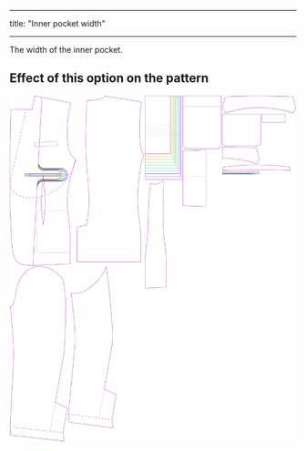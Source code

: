 ***

title: "Inner pocket width"

***

The width of the inner pocket.

## Effect of this option on the pattern

![This image shows the effect of this option by superimposing several variants that have a different value for this option](jaeger_innerpocketwidth_sample.svg "Effect of this option on the pattern")
